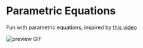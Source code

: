 # Parametric Equations

Fun with parametric equations, inspired by [this video](https://www.youtube.com/watch?v=LaarVR1AOvs)

![preview GIF](images/out.gif)